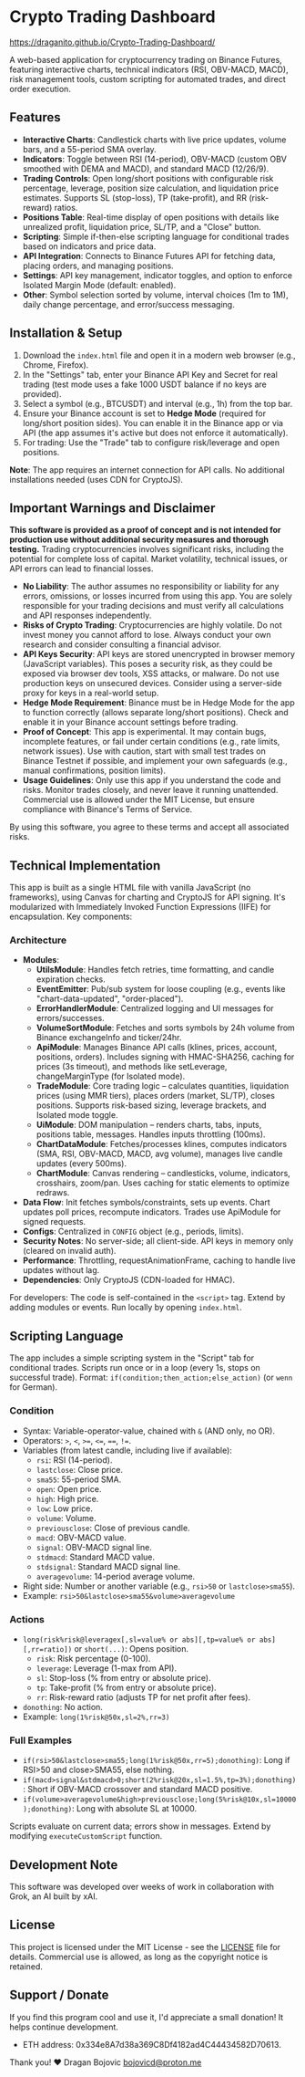 # Crypto Trading Dashboard
https://draganito.github.io/Crypto-Trading-Dashboard/

A web-based application for cryptocurrency trading on Binance Futures, featuring interactive charts, technical indicators (RSI, OBV-MACD, MACD), risk management tools, custom scripting for automated trades, and direct order execution.

## Features
- **Interactive Charts**: Candlestick charts with live price updates, volume bars, and a 55-period SMA overlay.
- **Indicators**: Toggle between RSI (14-period), OBV-MACD (custom OBV smoothed with DEMA and MACD), and standard MACD (12/26/9).
- **Trading Controls**: Open long/short positions with configurable risk percentage, leverage, position size calculation, and liquidation price estimates. Supports SL (stop-loss), TP (take-profit), and RR (risk-reward) ratios.
- **Positions Table**: Real-time display of open positions with details like unrealized profit, liquidation price, SL/TP, and a "Close" button.
- **Scripting**: Simple if-then-else scripting language for conditional trades based on indicators and price data.
- **API Integration**: Connects to Binance Futures API for fetching data, placing orders, and managing positions.
- **Settings**: API key management, indicator toggles, and option to enforce Isolated Margin Mode (default: enabled).
- **Other**: Symbol selection sorted by volume, interval choices (1m to 1M), daily change percentage, and error/success messaging.

## Installation & Setup
1. Download the `index.html` file and open it in a modern web browser (e.g., Chrome, Firefox).
2. In the "Settings" tab, enter your Binance API Key and Secret for real trading (test mode uses a fake 1000 USDT balance if no keys are provided).
3. Select a symbol (e.g., BTCUSDT) and interval (e.g., 1h) from the top bar.
4. Ensure your Binance account is set to **Hedge Mode** (required for long/short position sides). You can enable it in the Binance app or via API (the app assumes it's active but does not enforce it automatically).
5. For trading: Use the "Trade" tab to configure risk/leverage and open positions.

**Note**: The app requires an internet connection for API calls. No additional installations needed (uses CDN for CryptoJS).

## Important Warnings and Disclaimer
**This software is provided as a proof of concept and is not intended for production use without additional security measures and thorough testing.** Trading cryptocurrencies involves significant risks, including the potential for complete loss of capital. Market volatility, technical issues, or API errors can lead to financial losses.

- **No Liability**: The author assumes no responsibility or liability for any errors, omissions, or losses incurred from using this app. You are solely responsible for your trading decisions and must verify all calculations and API responses independently.
- **Risks of Crypto Trading**: Cryptocurrencies are highly volatile. Do not invest money you cannot afford to lose. Always conduct your own research and consider consulting a financial advisor.
- **API Keys Security**: API keys are stored unencrypted in browser memory (JavaScript variables). This poses a security risk, as they could be exposed via browser dev tools, XSS attacks, or malware. Do not use production keys on unsecured devices. Consider using a server-side proxy for keys in a real-world setup.
- **Hedge Mode Requirement**: Binance must be in Hedge Mode for the app to function correctly (allows separate long/short positions). Check and enable it in your Binance account settings before trading.
- **Proof of Concept**: This app is experimental. It may contain bugs, incomplete features, or fail under certain conditions (e.g., rate limits, network issues). Use with caution, start with small test trades on Binance Testnet if possible, and implement your own safeguards (e.g., manual confirmations, position limits).
- **Usage Guidelines**: Only use this app if you understand the code and risks. Monitor trades closely, and never leave it running unattended. Commercial use is allowed under the MIT License, but ensure compliance with Binance's Terms of Service.

By using this software, you agree to these terms and accept all associated risks.

## Technical Implementation
This app is built as a single HTML file with vanilla JavaScript (no frameworks), using Canvas for charting and CryptoJS for API signing. It's modularized with Immediately Invoked Function Expressions (IIFE) for encapsulation. Key components:

### Architecture
- **Modules**:
  - **UtilsModule**: Handles fetch retries, time formatting, and candle expiration checks.
  - **EventEmitter**: Pub/sub system for loose coupling (e.g., events like "chart-data-updated", "order-placed").
  - **ErrorHandlerModule**: Centralized logging and UI messages for errors/successes.
  - **VolumeSortModule**: Fetches and sorts symbols by 24h volume from Binance exchangeInfo and ticker/24hr.
  - **ApiModule**: Manages Binance API calls (klines, prices, account, positions, orders). Includes signing with HMAC-SHA256, caching for prices (3s timeout), and methods like setLeverage, changeMarginType (for Isolated mode).
  - **TradeModule**: Core trading logic – calculates quantities, liquidation prices (using MMR tiers), places orders (market, SL/TP), closes positions. Supports risk-based sizing, leverage brackets, and Isolated mode toggle.
  - **UiModule**: DOM manipulation – renders charts, tabs, inputs, positions table, messages. Handles inputs throttling (100ms).
  - **ChartDataModule**: Fetches/processes klines, computes indicators (SMA, RSI, OBV-MACD, MACD, avg volume), manages live candle updates (every 500ms).
  - **ChartModule**: Canvas rendering – candlesticks, volume, indicators, crosshairs, zoom/pan. Uses caching for static elements to optimize redraws.
- **Data Flow**: Init fetches symbols/constraints, sets up events. Chart updates poll prices, recompute indicators. Trades use ApiModule for signed requests.
- **Configs**: Centralized in `CONFIG` object (e.g., periods, limits).
- **Security Notes**: No server-side; all client-side. API keys in memory only (cleared on invalid auth).
- **Performance**: Throttling, requestAnimationFrame, caching to handle live updates without lag.
- **Dependencies**: Only CryptoJS (CDN-loaded for HMAC).

For developers: The code is self-contained in the `<script>` tag. Extend by adding modules or events. Run locally by opening `index.html`.

## Scripting Language
The app includes a simple scripting system in the "Script" tab for conditional trades. Scripts run once or in a loop (every 1s, stops on successful trade). Format: `if(condition;then_action;else_action)` (or `wenn` for German).

### Condition
- Syntax: Variable-operator-value, chained with `&` (AND only, no OR).
- Operators: `>`, `<`, `>=`, `<=`, `==`, `!=`.
- Variables (from latest candle, including live if available):
  - `rsi`: RSI (14-period).
  - `lastclose`: Close price.
  - `sma55`: 55-period SMA.
  - `open`: Open price.
  - `high`: High price.
  - `low`: Low price.
  - `volume`: Volume.
  - `previousclose`: Close of previous candle.
  - `macd`: OBV-MACD value.
  - `signal`: OBV-MACD signal line.
  - `stdmacd`: Standard MACD value.
  - `stdsignal`: Standard MACD signal line.
  - `averagevolume`: 14-period average volume.
- Right side: Number or another variable (e.g., `rsi>50` or `lastclose>sma55`).
- Example: `rsi>50&lastclose>sma55&volume>averagevolume`

### Actions
- `long(risk%risk@leveragex[,sl=value% or abs][,tp=value% or abs][,rr=ratio])` or `short(...)`: Opens position.
  - `risk`: Risk percentage (0-100).
  - `leverage`: Leverage (1-max from API).
  - `sl`: Stop-loss (% from entry or absolute price).
  - `tp`: Take-profit (% from entry or absolute price).
  - `rr`: Risk-reward ratio (adjusts TP for net profit after fees).
- `donothing`: No action.
- Example: `long(1%risk@50x,sl=2%,rr=3)`

### Full Examples
- `if(rsi>50&lastclose>sma55;long(1%risk@50x,rr=5);donothing)`: Long if RSI>50 and close>SMA55, else nothing.
- `if(macd>signal&stdmacd>0;short(2%risk@20x,sl=1.5%,tp=3%);donothing)`: Short if OBV-MACD crossover and standard MACD positive.
- `if(volume>averagevolume&high>previousclose;long(5%risk@10x,sl=10000);donothing)`: Long with absolute SL at 10000.

Scripts evaluate on current data; errors show in messages. Extend by modifying `executeCustomScript` function.

## Development Note
This software was developed over weeks of work in collaboration with Grok, an AI built by xAI.

## License
This project is licensed under the MIT License - see the [LICENSE](LICENSE) file for details. Commercial use is allowed, as long as the copyright notice is retained.

## Support / Donate
If you find this program cool and use it, I'd appreciate a small donation! It helps continue development.

- ETH address: 0x334e8A7d38a369C8Df4182ad4C44434582D70613.

Thank you! ❤️
Dragan Bojovic
bojovicd@proton.me
